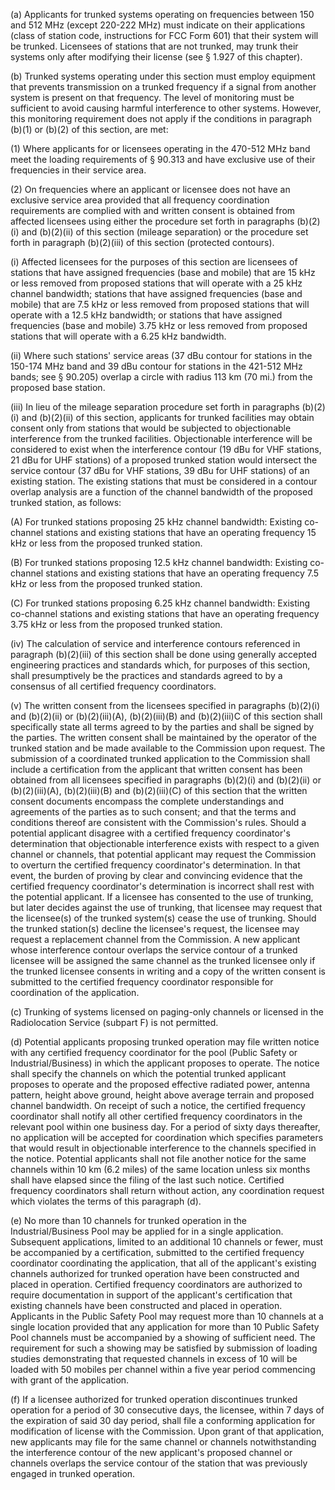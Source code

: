 (a) Applicants for trunked systems operating on frequencies between 150 and 512 MHz (except 220-222 MHz) must indicate on their applications (class of station code, instructions for FCC Form 601) that their system will be trunked. Licensees of stations that are not trunked, may trunk their systems only after modifying their license (see § 1.927 of this chapter).

(b) Trunked systems operating under this section must employ equipment that prevents transmission on a trunked frequency if a signal from another system is present on that frequency. The level of monitoring must be sufficient to avoid causing harmful interference to other systems. However, this monitoring requirement does not apply if the conditions in paragraph (b)(1) or (b)(2) of this section, are met:

(1) Where applicants for or licensees operating in the 470-512 MHz band meet the loading requirements of § 90.313 and have exclusive use of their frequencies in their service area.

(2) On frequencies where an applicant or licensee does not have an exclusive service area provided that all frequency coordination requirements are complied with and written consent is obtained from affected licensees using either the procedure set forth in paragraphs (b)(2)(i) and (b)(2)(ii) of this section (mileage separation) or the procedure set forth in paragraph (b)(2)(iii) of this section (protected contours).

(i) Affected licensees for the purposes of this section are licensees of stations that have assigned frequencies (base and mobile) that are 15 kHz or less removed from proposed stations that will operate with a 25 kHz channel bandwidth; stations that have assigned frequencies (base and mobile) that are 7.5 kHz or less removed from proposed stations that will operate with a 12.5 kHz bandwidth; or stations that have assigned frequencies (base and mobile) 3.75 kHz or less removed from proposed stations that will operate with a 6.25 kHz bandwidth.

(ii) Where such stations' service areas (37 dBu contour for stations in the 150-174 MHz band and 39 dBu contour for stations in the 421-512 MHz bands; see § 90.205) overlap a circle with radius 113 km (70 mi.) from the proposed base station.

(iii) In lieu of the mileage separation procedure set forth in paragraphs (b)(2)(i) and (b)(2)(ii) of this section, applicants for trunked facilities may obtain consent only from stations that would be subjected to objectionable interference from the trunked facilities. Objectionable interference will be considered to exist when the interference contour (19 dBu for VHF stations, 21 dBu for UHF stations) of a proposed trunked station would intersect the service contour (37 dBu for VHF stations, 39 dBu for UHF stations) of an existing station. The existing stations that must be considered in a contour overlap analysis are a function of the channel bandwidth of the proposed trunked station, as follows:

(A) For trunked stations proposing 25 kHz channel bandwidth: Existing co-channel stations and existing stations that have an operating frequency 15 kHz or less from the proposed trunked station.

(B) For trunked stations proposing 12.5 kHz channel bandwidth: Existing co-channel stations and existing stations that have an operating frequency 7.5 kHz or less from the proposed trunked station.

(C) For trunked stations proposing 6.25 kHz channel bandwidth: Existing co-channel stations and existing stations that have an operating frequency 3.75 kHz or less from the proposed trunked station.

(iv) The calculation of service and interference contours referenced in paragraph (b)(2)(iii) of this section shall be done using generally accepted engineering practices and standards which, for purposes of this section, shall presumptively be the practices and standards agreed to by a consensus of all certified frequency coordinators.

(v) The written consent from the licensees specified in paragraphs (b)(2)(i) and (b)(2)(ii) or (b)(2)(iii)(A), (b)(2)(iii)(B) and (b)(2)(iii)C of this section shall specifically state all terms agreed to by the parties and shall be signed by the parties. The written consent shall be maintained by the operator of the trunked station and be made available to the Commission upon request. The submission of a coordinated trunked application to the Commission shall include a certification from the applicant that written consent has been obtained from all licensees specified in paragraphs (b)(2)(i) and (b)(2)(ii) or (b)(2)(iii)(A), (b)(2)(iii)(B) and (b)(2)(iii)(C) of this section that the written consent documents encompass the complete understandings and agreements of the parties as to such consent; and that the terms and conditions thereof are consistent with the Commission's rules. Should a potential applicant disagree with a certified frequency coordinator's determination that objectionable interference exists with respect to a given channel or channels, that potential applicant may request the Commission to overturn the certified frequency coordinator's determination. In that event, the burden of proving by clear and convincing evidence that the certified frequency coordinator's determination is incorrect shall rest with the potential applicant. If a licensee has consented to the use of trunking, but later decides against the use of trunking, that licensee may request that the licensee(s) of the trunked system(s) cease the use of trunking. Should the trunked station(s) decline the licensee's request, the licensee may request a replacement channel from the Commission. A new applicant whose interference contour overlaps the service contour of a trunked licensee will be assigned the same channel as the trunked licensee only if the trunked licensee consents in writing and a copy of the written consent is submitted to the certified frequency coordinator responsible for coordination of the application.

(c) Trunking of systems licensed on paging-only channels or licensed in the Radiolocation Service (subpart F) is not permitted.

(d) Potential applicants proposing trunked operation may file written notice with any certified frequency coordinator for the pool (Public Safety or Industrial/Business) in which the applicant proposes to operate. The notice shall specify the channels on which the potential trunked applicant proposes to operate and the proposed effective radiated power, antenna pattern, height above ground, height above average terrain and proposed channel bandwidth. On receipt of such a notice, the certified frequency coordinator shall notify all other certified frequency coordinators in the relevant pool within one business day. For a period of sixty days thereafter, no application will be accepted for coordination which specifies parameters that would result in objectionable interference to the channels specified in the notice. Potential applicants shall not file another notice for the same channels within 10 km (6.2 miles) of the same location unless six months shall have elapsed since the filing of the last such notice. Certified frequency coordinators shall return without action, any coordination request which violates the terms of this paragraph (d).

(e) No more than 10 channels for trunked operation in the Industrial/Business Pool may be applied for in a single application. Subsequent applications, limited to an additional 10 channels or fewer, must be accompanied by a certification, submitted to the certified frequency coordinator coordinating the application, that all of the applicant's existing channels authorized for trunked operation have been constructed and placed in operation. Certified frequency coordinators are authorized to require documentation in support of the applicant's certification that existing channels have been constructed and placed in operation. Applicants in the Public Safety Pool may request more than 10 channels at a single location provided that any application for more than 10 Public Safety Pool channels must be accompanied by a showing of sufficient need. The requirement for such a showing may be satisfied by submission of loading studies demonstrating that requested channels in excess of 10 will be loaded with 50 mobiles per channel within a five year period commencing with grant of the application.

(f) If a licensee authorized for trunked operation discontinues trunked operation for a period of 30 consecutive days, the licensee, within 7 days of the expiration of said 30 day period, shall file a conforming application for modification of license with the Commission. Upon grant of that application, new applicants may file for the same channel or channels notwithstanding the interference contour of the new applicant's proposed channel or channels overlaps the service contour of the station that was previously engaged in trunked operation.

